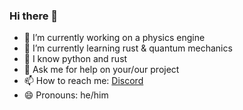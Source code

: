 ### Hi there 👋

- 🔭 I’m currently working on a physics engine
- 🌱 I’m currently learning rust & quantum mechanics
- 🤔 I know python and rust
- 💬 Ask me for help on your/our project
- 📫 How to reach me: [Discord](discordapp.com/users/Avo-Catto#6922)
- 😄 Pronouns: he/him
